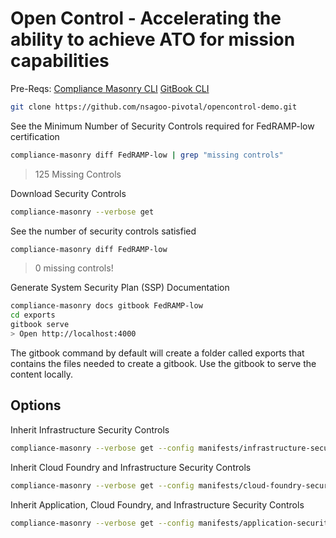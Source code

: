 # Open Control - Accelerating the ability to achieve ATO for mission capabilities

Pre-Reqs:
[Compliance Masonry CLI](https://github.com/opencontrol/compliance-masonry/blob/master/docs/install.md)
[GitBook CLI](https://github.com/GitbookIO/gitbook-cli)

```bash
git clone https://github.com/nsagoo-pivotal/opencontrol-demo.git
```

See the Minimum Number of Security Controls required for FedRAMP-low certification
```bash
compliance-masonry diff FedRAMP-low | grep "missing controls"
```
> 125 Missing Controls

Download Security Controls
```bash
compliance-masonry --verbose get
```

See the number of security controls satisfied
```bash
compliance-masonry diff FedRAMP-low
```
> 0 missing controls!

Generate System Security Plan (SSP) Documentation
```bash
compliance-masonry docs gitbook FedRAMP-low
cd exports
gitbook serve
> Open http://localhost:4000
```
The gitbook command by default will create a folder called exports that contains the files needed to create a gitbook. Use the gitbook to serve the content locally. 

## Options

Inherit Infrastructure Security Controls
```bash
compliance-masonry --verbose get --config manifests/infrastructure-security-controls.yml
```

Inherit Cloud Foundry and Infrastructure Security Controls
```bash
compliance-masonry --verbose get --config manifests/cloud-foundry-security-controls.yml
```

Inherit Application, Cloud Foundry, and Infrastructure Security Controls
```bash
compliance-masonry --verbose get --config manifests/application-security-controls.yml
```
